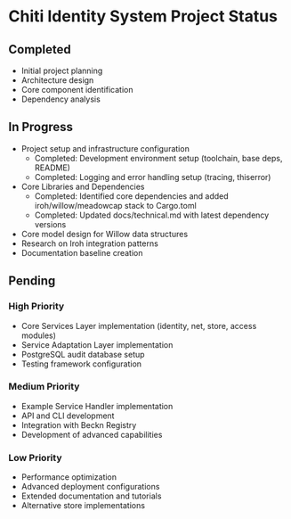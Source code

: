 # Chiti Identity System Project Status

## Completed

- Initial project planning
- Architecture design
- Core component identification
- Dependency analysis

## In Progress

- Project setup and infrastructure configuration
  - Completed: Development environment setup (toolchain, base deps, README)
  - Completed: Logging and error handling setup (tracing, thiserror)
- Core Libraries and Dependencies
  - Completed: Identified core dependencies and added iroh/willow/meadowcap stack to Cargo.toml
  - Completed: Updated docs/technical.md with latest dependency versions
- Core model design for Willow data structures
- Research on Iroh integration patterns
- Documentation baseline creation

## Pending

### High Priority
- Core Services Layer implementation (identity, net, store, access modules)
- Service Adaptation Layer implementation
- PostgreSQL audit database setup
- Testing framework configuration

### Medium Priority
- Example Service Handler implementation
- API and CLI development
- Integration with Beckn Registry
- Development of advanced capabilities

### Low Priority
- Performance optimization
- Advanced deployment configurations
- Extended documentation and tutorials
- Alternative store implementations